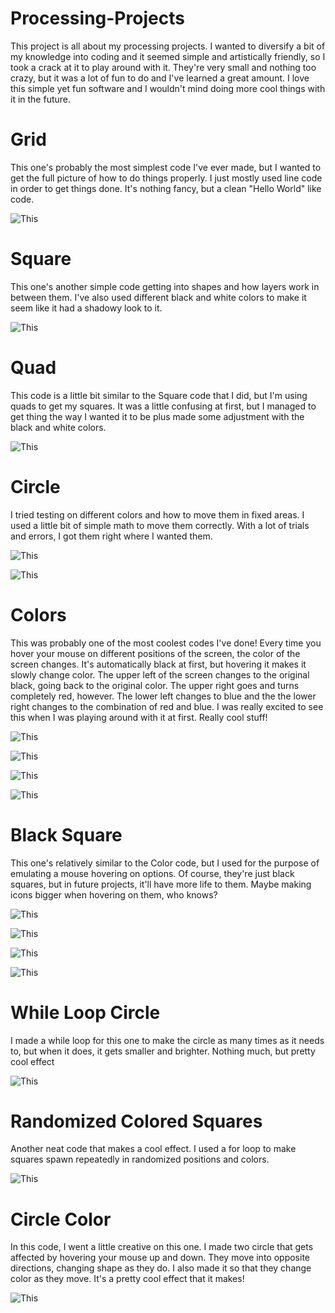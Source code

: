 # Processing-Projects
This project is all about my processing projects. I wanted to diversify a bit of my knowledge into coding and it seemed simple and artistically 
friendly, so I took a crack at it to play around with it. They're very small and nothing too crazy, but it was a lot of fun to do and I've learned a 
great amount. I love this simple yet fun software and I wouldn't mind doing more cool things with it in the future.

# Grid
This one's probably the most simplest code I've ever made, but I wanted to get the full picture of how to do things properly. I just mostly used 
line code in order to get things done. It's nothing fancy, but a clean "Hello World" like code. 

![This](/ProcessingImages/Grid.PNG)

# Square
This one's another simple code getting into shapes and how layers work in between them. I've also used different black and white colors to
make it seem like it had a shadowy look to it. 

![This](/ProcessingImages/Rect.PNG)

# Quad
This code is a little bit similar to the Square code that I did, but I'm using quads to get my squares. It was a little confusing at first, but I 
managed to get thing the way I wanted it to be plus made some adjustment with the black and white colors. 

![This](/ProcessingImages/Quad.PNG)

# Circle
I tried testing on different colors and how to move them in fixed areas. I used a little bit of simple math to move them correctly. With a lot of
trials and errors, I got them right where I wanted them.

![This](/ProcessingImages/Circle1.PNG)

![This](/ProcessingImages/Circle2.PNG)

# Colors
This was probably one of the most coolest codes I've done! Every time you hover your mouse on different positions of the screen, the color of 
the screen changes. It's automatically black at first, but hovering it makes it slowly change color. The upper left of the screen changes to the 
original black, going back to the original color. The upper right goes and turns completely red, however. The lower left changes to blue and the 
the lower right changes to the combination of red and blue. I was really excited to see this when I was playing around with it at first. Really
cool stuff!

![This](/ProcessingImages/ColorBlack.PNG)

![This](/ProcessingImages/ColorRed.PNG)

![This](/ProcessingImages/ColorBlue.PNG)

![This](/ProcessingImages/ColorRedBlue.PNG)

# Black Square
This one's relatively similar to the Color code, but I used for the purpose of emulating a mouse hovering on options. Of course, they're just black
squares, but in future projects, it'll have more life to them. Maybe making icons bigger when hovering on them, who knows? 

![This](/ProcessingImages/SquareUL.PNG)

![This](/ProcessingImages/SquareUR.PNG)

![This](/ProcessingImages/SquareLL.PNG)

![This](/ProcessingImages/SquareLR.PNG)

# While Loop Circle
I made a while loop for this one to make the circle as many times as it needs to, but when it does, it gets smaller and brighter. Nothing much, 
but pretty cool effect

![This](/ProcessingImages/EpiCircle.PNG)

# Randomized Colored Squares 
Another neat code that makes a cool effect. I used a for loop to make squares spawn repeatedly in randomized positions and colors. 

![This](/ProcessingImages/RandomSquares.PNG)

# Circle Color
In this code, I went a little creative on this one. I made two circle that gets affected by hovering your mouse up and down. They move into opposite directions, changing shape as they do. I also made it so that they change color as they move. It's a pretty cool effect that it makes! 

![This](/ProcessingImages/CircleColor.gif)






